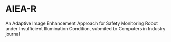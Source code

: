 # AIEA-R
An Adaptive Image Enhancement Approach for Safety Monitoring Robot under Insufficient Illumination Condition, submited to Computers in Industry journal
